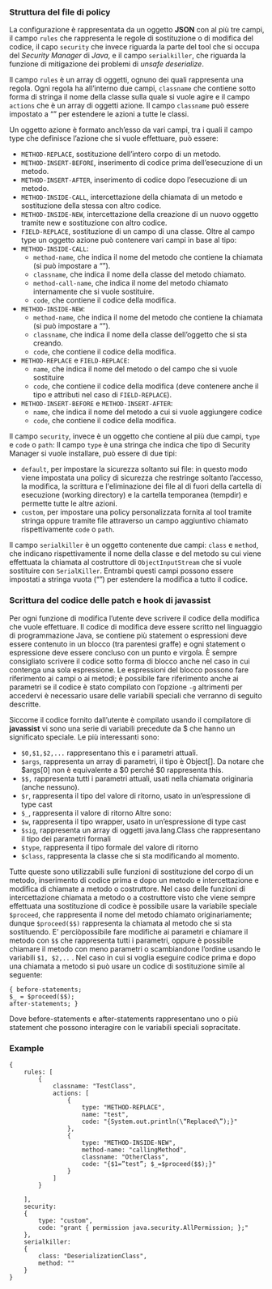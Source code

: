 ### Struttura del file di policy
La configurazione è rappresentata da un oggetto **JSON** con al più tre campi, il campo
`rules` che rappresenta le regole di sostituzione o di modifica del codice, il capo `security`
che invece riguarda la parte del tool che si occupa del *Security Manager* di *Java*, e il
campo `serialkiller`, che riguarda la funzione di mitigazione dei problemi di *unsafe
deserialize*.

Il campo `rules` è un array di oggetti, ognuno dei quali rappresenta una regola. Ogni regola
ha all’interno due campi, `classname` che contiene sotto forma di stringa il nome della
classe sulla quale si vuole agire e il campo `actions` che è un array di oggetti azione. Il
campo `classname` può essere impostato a “” per estendere le azioni a tutte le classi.

Un oggetto azione è formato anch’esso da vari campi, tra i quali il campo type che
definisce l’azione che si vuole effettuare, può essere:
- `METHOD-REPLACE`, sostituzione dell’intero corpo di un metodo.
- `METHOD-INSERT-BEFORE`, inserimento di codice prima dell’esecuzione di un
metodo.
- `METHOD-INSERT-AFTER`, inserimento di codice dopo l’esecuzione di un metodo.
- `METHOD-INSIDE-CALL`, intercettazione della chiamata di un metodo e sostituzione
della stessa con altro codice.
- `METHOD-INSIDE-NEW`, intercettazione della creazione di un nuovo oggetto tramite
new e sostituzione con altro codice.
- `FIELD-REPLACE`, sostituzione di un campo di una classe.
Oltre al campo type un oggetto azione può contenere vari campi in base al tipo:
- `METHOD-INSIDE-CALL`:
  - `method-name`, che indica il nome del metodo che contiene la chiamata (si può
impostare a “”).
  - `classname`, che indica il nome della classe del metodo chiamato.
  - `method-call-name`, che indica il nome del metodo chiamato internamente che
si vuole sostituire.
  - `code`, che contiene il codice della modifica.
- `METHOD-INSIDE-NEW`:
  - `method-name`, che indica il nome del metodo che contiene la chiamata (si può
impostare a “”).
  - `classname`, che indica il nome della classe dell’oggetto che si sta creando.
  - `code`, che contiene il codice della modifica.
- `METHOD-REPLACE` e `FIELD-REPLACE`:
  - `name`, che indica il nome del metodo o del campo che si vuole sostituire
  - `code`, che contiene il codice della modifica (deve contenere anche il tipo e
attributi nel caso di `FIELD-REPLACE`).
- `METHOD-INSERT-BEFORE` e `METHOD-INSERT-AFTER`:
  - `name`, che indica il nome del metodo a cui si vuole aggiungere codice
  - `code`, che contiene il codice della modifica.

Il campo `security`, invece è un oggetto che contiene al più due campi, `type` e `code` o
`path`:
Il campo `type` è una stringa che indica che tipo di Security Manager si vuole installare,
può essere di due tipi:
- `default`, per impostare la sicurezza soltanto sui file: in questo modo viene
impostata una policy di sicurezza che restringe soltanto l’accesso, la modifica, la
scrittura e l'eliminazione dei file al di fuori della cartella di esecuzione (working
directory) e la cartella temporanea (tempdir) e permette tutte le altre azioni.
- `custom`, per impostare una policy personalizzata fornita al tool tramite stringa
oppure tramite file attraverso un campo aggiuntivo chiamato rispettivamente `code`
o `path`.

Il campo `serialkiller` è un oggetto contenente due campi: `class` e `method`, che
indicano rispettivamente il nome della classe e del metodo su cui viene effettuata la
chiamata al costruttore di `ObjectInputStream` che si vuole sostituire con `SerialKiller`.
Entrambi questi campi possono essere impostati a stringa vuota (“”) per estendere la
modifica a tutto il codice.

### Scrittura del codice delle patch e hook di javassist
Per ogni funzione di modifica l’utente deve scrivere il codice della modifica che vuole
effettuare. Il codice di modifica deve essere scritto nel linguaggio di programmazione
Java, se contiene più statement o espressioni deve essere contenuto in un blocco (tra
parentesi graffe) e ogni statement o espressione deve essere concluso con un punto e
virgola. È sempre consigliato scrivere il codice sotto forma di blocco anche nel caso in cui
contenga una sola espressione.
Le espressioni del blocco possono fare riferimento ai campi o ai metodi; è possibile fare
riferimento anche ai parametri se il codice è stato compilato con l’opzione `-g` altrimenti
per accedervi è necessario usare delle variabili speciali che verranno di seguito descritte.

Siccome il codice fornito dall’utente è compilato usando il compilatore di **javassist**
vi sono una serie di variabili precedute da $ che hanno un significato speciale. Le più
interessanti sono:
- `$0,$1,$2,...` rappresentano this e i parametri attuali.
- `$args`, rappresenta un array di parametri, il tipo è Object[]. Da notare che $args[0]
non è equivalente a $0 perché $0 rappresenta this.
- `$$,` rappresenta tutti i parametri attuali, usati nella chiamata originaria (anche
nessuno).
- `$r`, rappresenta il tipo del valore di ritorno, usato in un’espressione di type cast
- `$_`, rappresenta il valore di ritorno
Altre sono:
- `$w`, rappresenta il tipo wrapper, usato in un’espressione di type cast
- `$sig`, rappresenta un array di oggetti java.lang.Class che rappresentano il tipo dei
parametri formali
- `$type`, rappresenta il tipo formale del valore di ritorno
- `$class`, rappresenta la classe che si sta modificando al momento.

Tutte queste sono utilizzabili sulle funzioni di sostituzione del corpo di un metodo,
inserimento di codice prima e dopo un metodo e intercettazione e modifica di chiamate a
metodo o costruttore.
Nel caso delle funzioni di intercettazione chiamata a metodo o a costruttore visto che
viene sempre effettuata una sostituzione di codice è possibile usare la variabile speciale
`$proceed`, che rappresenta il nome del metodo chiamato originariamente; dunque
`$proceed($$)` rappresenta la chiamata al metodo che si sta sostituendo. E’ perciòpossibile fare modifiche ai parametri e chiamare il metodo con `$$` che rappresenta tutti i
parametri, oppure è possibile chiamare il metodo con meno parametri o scambiandone
l’ordine usando le variabili `$1, $2,..` . Nel caso in cui si voglia eseguire codice prima e
dopo una chiamata a metodo si può usare un codice di sostituzione simile al seguente:
```
{ before-statements;
$_ = $proceed($$);
after-statements;​ }
```
Dove before-statements e after-statements rappresentano uno o più statement che possono
interagire con le variabili speciali sopracitate.

### Example
```
{
    rules: [
        {
            classname: "TestClass",
            actions: [
                {
                    type: "METHOD-REPLACE",
                    name: "test",
                    code: "{System.out.println(\“Replaced\”);}"
                },
                {
                    type: "METHOD-INSIDE-NEW",
                    method-name: "callingMethod",
                    classname: "OtherClass",
                    code: "{$1=”test”; $_=$proceed($$);}"
                }
            ]
        }

    ],
    security: 
    {
        type: "custom",
        code: "grant { permission java.security.AllPermission; };"
    },
    serialkiller: 
    {
        class: "DeserializationClass",
        method: ""
    }
}
```
